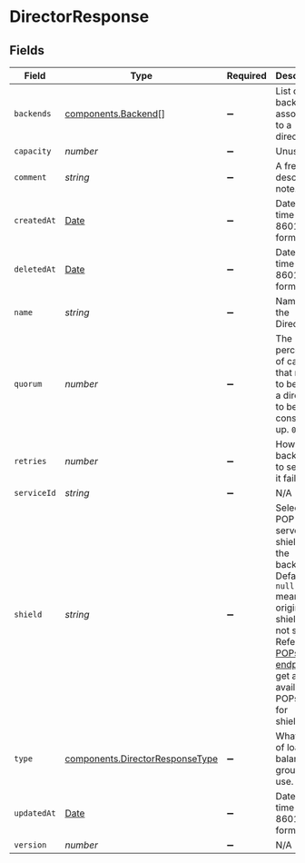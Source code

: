 # DirectorResponse


## Fields

| Field                                                                                                                                                                                                                           | Type                                                                                                                                                                                                                            | Required                                                                                                                                                                                                                        | Description                                                                                                                                                                                                                     | Example                                                                                                                                                                                                                         |
| ------------------------------------------------------------------------------------------------------------------------------------------------------------------------------------------------------------------------------- | ------------------------------------------------------------------------------------------------------------------------------------------------------------------------------------------------------------------------------- | ------------------------------------------------------------------------------------------------------------------------------------------------------------------------------------------------------------------------------- | ------------------------------------------------------------------------------------------------------------------------------------------------------------------------------------------------------------------------------- | ------------------------------------------------------------------------------------------------------------------------------------------------------------------------------------------------------------------------------- |
| `backends`                                                                                                                                                                                                                      | [components.Backend](../../models/shared/backend.md)[]                                                                                                                                                                          | :heavy_minus_sign:                                                                                                                                                                                                              | List of backends associated to a director.                                                                                                                                                                                      |                                                                                                                                                                                                                                 |
| `capacity`                                                                                                                                                                                                                      | *number*                                                                                                                                                                                                                        | :heavy_minus_sign:                                                                                                                                                                                                              | Unused.                                                                                                                                                                                                                         |                                                                                                                                                                                                                                 |
| `comment`                                                                                                                                                                                                                       | *string*                                                                                                                                                                                                                        | :heavy_minus_sign:                                                                                                                                                                                                              | A freeform descriptive note.                                                                                                                                                                                                    |                                                                                                                                                                                                                                 |
| `createdAt`                                                                                                                                                                                                                     | [Date](https://developer.mozilla.org/en-US/docs/Web/JavaScript/Reference/Global_Objects/Date)                                                                                                                                   | :heavy_minus_sign:                                                                                                                                                                                                              | Date and time in ISO 8601 format.                                                                                                                                                                                               | 2020-04-09T18:14:30Z                                                                                                                                                                                                            |
| `deletedAt`                                                                                                                                                                                                                     | [Date](https://developer.mozilla.org/en-US/docs/Web/JavaScript/Reference/Global_Objects/Date)                                                                                                                                   | :heavy_minus_sign:                                                                                                                                                                                                              | Date and time in ISO 8601 format.                                                                                                                                                                                               | 2020-04-09T18:14:30Z                                                                                                                                                                                                            |
| `name`                                                                                                                                                                                                                          | *string*                                                                                                                                                                                                                        | :heavy_minus_sign:                                                                                                                                                                                                              | Name for the Director.                                                                                                                                                                                                          | test-director                                                                                                                                                                                                                   |
| `quorum`                                                                                                                                                                                                                        | *number*                                                                                                                                                                                                                        | :heavy_minus_sign:                                                                                                                                                                                                              | The percentage of capacity that needs to be up for a director to be considered up. `0` to `100`.                                                                                                                                |                                                                                                                                                                                                                                 |
| `retries`                                                                                                                                                                                                                       | *number*                                                                                                                                                                                                                        | :heavy_minus_sign:                                                                                                                                                                                                              | How many backends to search if it fails.                                                                                                                                                                                        |                                                                                                                                                                                                                                 |
| `serviceId`                                                                                                                                                                                                                     | *string*                                                                                                                                                                                                                        | :heavy_minus_sign:                                                                                                                                                                                                              | N/A                                                                                                                                                                                                                             | SU1Z0isxPaozGVKXdv0eY                                                                                                                                                                                                           |
| `shield`                                                                                                                                                                                                                        | *string*                                                                                                                                                                                                                        | :heavy_minus_sign:                                                                                                                                                                                                              | Selected POP to serve as a shield for the backends. Defaults to `null` meaning no origin shielding if not set. Refer to the [POPs API endpoint](/reference/api/utils/pops/) to get a list of available POPs used for shielding. |                                                                                                                                                                                                                                 |
| `type`                                                                                                                                                                                                                          | [components.DirectorResponseType](../../models/shared/directorresponsetype.md)                                                                                                                                                  | :heavy_minus_sign:                                                                                                                                                                                                              | What type of load balance group to use.                                                                                                                                                                                         |                                                                                                                                                                                                                                 |
| `updatedAt`                                                                                                                                                                                                                     | [Date](https://developer.mozilla.org/en-US/docs/Web/JavaScript/Reference/Global_Objects/Date)                                                                                                                                   | :heavy_minus_sign:                                                                                                                                                                                                              | Date and time in ISO 8601 format.                                                                                                                                                                                               | 2020-04-09T18:14:30Z                                                                                                                                                                                                            |
| `version`                                                                                                                                                                                                                       | *number*                                                                                                                                                                                                                        | :heavy_minus_sign:                                                                                                                                                                                                              | N/A                                                                                                                                                                                                                             | 1                                                                                                                                                                                                                               |
